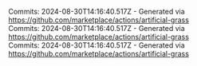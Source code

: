 Commits: 2024-08-30T14:16:40.517Z - Generated via https://github.com/marketplace/actions/artificial-grass
<br>
Commits: 2024-08-30T14:16:40.517Z - Generated via https://github.com/marketplace/actions/artificial-grass
<br>
Commits: 2024-08-30T14:16:40.517Z - Generated via https://github.com/marketplace/actions/artificial-grass
<br>
